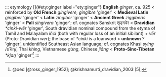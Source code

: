 ::: etymology
[]{#ety:ginger label="ety:ginger"} **English** *ginger*, ca. 925 \<
reinforced by **Old French** *gingivere, gingibre* 'ginger' \<
**Medieval Latin** *gingiber* 'ginger' \< **Latin** *zingiber* 'ginger'
\< **Ancient Greek** *ziggiberis* 'ginger' \< **Pali** *siṅgivera*
'ginger'; cf. cognates Sanskrit शृङ्गवेर \< **Dravidian** *\*cinki-wēr*
'ginger', South dravidian nominal compound from the etyma of Tamil and
Malayalam *iñci* (both with regular loss of an initial sibilant) + *vēr*
(Proto-Dravidian *wēr*); the base of *\*cinki* is a loanword \<
**unknown** *?* 'ginger', unidentified Southeast Asian language; cf.
cognates Khasi *sying* /sʔiŋ/, Thai *khing*, Vietnamese *gừng*, Chinese
*jiāng* \< **Proto-Sino-Tibetan** *\*kjaŋ* 'ginger'[^1]
:::

[^1]: @oed [@ross_ginger_1952]; @krishnamurti_dravidian_2003 [5];

